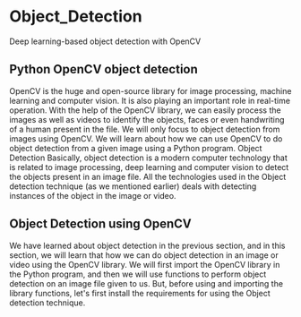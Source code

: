 # Object_Detection
Deep learning-based object detection with OpenCV


<h2>Python OpenCV object detection</h2>
OpenCV is the huge and open-source library for image processing, machine learning and computer vision. It is also playing an important role in real-time operation. With the help of the OpenCV library, we can easily process the images as well as videos to identify the objects, faces or even handwriting of a human present in the file. We will only focus to object detection from images using OpenCV. We will learn about how we can use OpenCV to do object detection from a given image using a Python program.

</h2>Object Detection</h2>
Basically, object detection is a modern computer technology that is related to image processing, deep learning and computer vision to detect the objects present in an image file. All the technologies used in the Object detection technique (as we mentioned earlier) deals with detecting instances of the object in the image or video.

<h2>Object Detection using OpenCV</h2>
We have learned about object detection in the previous section, and in this section, we will learn that how we can do object detection in an image or video using the OpenCV library. We will first import the OpenCV library in the Python program, and then we will use functions to perform object detection on an image file given to us. But, before using and importing the library functions, let's first install the requirements for using the Object detection technique.
